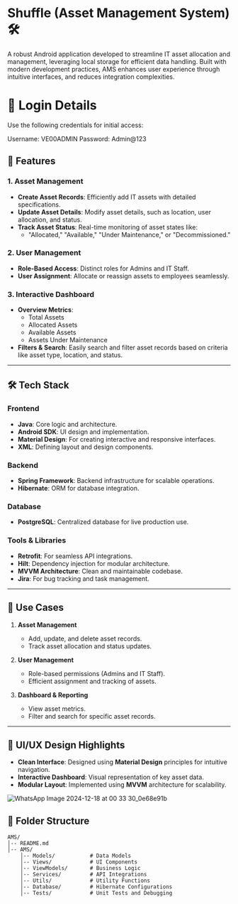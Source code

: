 # Shuffle (Asset Management System) 🛠️

A robust Android application developed to streamline IT asset allocation and management, leveraging local storage for efficient data handling. Built with modern development practices, AMS enhances user experience through intuitive interfaces, and reduces integration complexities.

# 🔐 Login Details
Use the following credentials for initial access:

Username: VE00ADMIN
Password: Admin@123

## 🚀 Features

### **1. Asset Management**
- **Create Asset Records**: Efficiently add IT assets with detailed specifications.
- **Update Asset Details**: Modify asset details, such as location, user allocation, and status.
- **Track Asset Status**: Real-time monitoring of asset states like:
   - "Allocated," "Available," "Under Maintenance," or "Decommissioned."

### **2. User Management**
- **Role-Based Access**: Distinct roles for Admins and IT Staff.
- **User Assignment**: Allocate or reassign assets to employees seamlessly.

### **3. Interactive Dashboard**
- **Overview Metrics**:
   - Total Assets
   - Allocated Assets
   - Available Assets
   - Assets Under Maintenance
- **Filters & Search**: Easily search and filter asset records based on criteria like asset type, location, and status.

---

## 🛠️ Tech Stack

### **Frontend**
- **Java**: Core logic and architecture.
- **Android SDK**: UI design and implementation.
- **Material Design**: For creating interactive and responsive interfaces.
- **XML**: Defining layout and design components.

### **Backend**
- **Spring Framework**: Backend infrastructure for scalable operations.
- **Hibernate**: ORM for database integration.

### **Database**
- **PostgreSQL**: Centralized database for live production use.

### **Tools & Libraries**
- **Retrofit**: For seamless API integrations.
- **Hilt**: Dependency injection for modular architecture.
- **MVVM Architecture**: Clean and maintainable codebase.
- **Jira**: For bug tracking and task management.

---

## 🎯 Use Cases

1. **Asset Management**
   - Add, update, and delete asset records.
   - Track asset allocation and status updates.

2. **User Management**
   - Role-based permissions (Admins and IT Staff).
   - Efficient assignment and tracking of assets.

3. **Dashboard & Reporting**
   - View asset metrics.
   - Filter and search for specific asset records.

---

## 🎨 UI/UX Design Highlights

- **Clean Interface**: Designed using **Material Design** principles for intuitive navigation.
- **Interactive Dashboard**: Visual representation of key asset data.
- **Modular Layout**: Implemented using **MVVM** architecture for scalability.

![WhatsApp Image 2024-12-18 at 00 33 30_0e68e91b](https://github.com/user-attachments/assets/1679c0ea-b4b8-4ef5-a3cc-2b1fd83449b5)

## 📂 Folder Structure

```plaintext
AMS/
│-- README.md
│-- AMS/
    │-- Models/           # Data Models
    │-- Views/            # UI Components
    │-- ViewModels/       # Business Logic
    │-- Services/         # API Integrations
    │-- Utils/            # Utility Functions
    │-- Database/         # Hibernate Configurations
    │-- Tests/            # Unit Tests and Debugging
